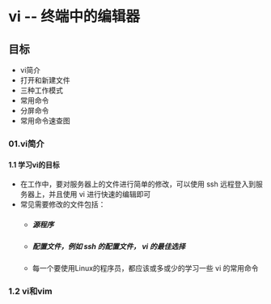 # vi -- 终端中的编辑器

## 目标

* vi简介
* 打开和新建文件
* 三种工作模式
* 常用命令
* 分屏命令
* 常用命令速查图

### 01.vi简介

#### 1.1 学习vi的目标

* 在工作中，要对服务器上的文件进行简单的修改，可以使用 ssh 远程登入到服务器上，并且使用 vi 进行快速的编辑即可
* 常见需要修改的文件包括：
  * ##### 源程序
  * ##### 配置文件，例如 ssh 的配置文件， vi 的最佳选择
  * 每一个要使用Linux的程序员，都应该或多或少的学习一些 vi 的常用命令

### 1.2 vi和vim
